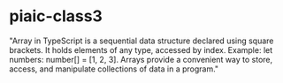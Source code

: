 # piaic-class3
"Array in TypeScript is a sequential data structure declared using square brackets. It holds elements of any type, accessed by index. Example: let numbers: number[] = [1, 2, 3]. Arrays provide a convenient way to store, access, and manipulate collections of data in a program."
